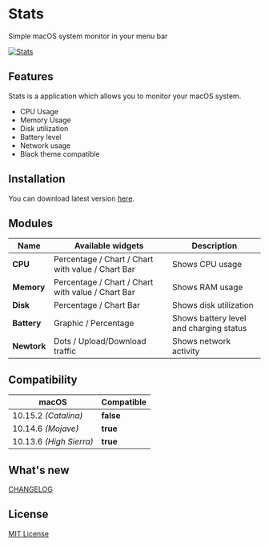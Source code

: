 # Stats
Simple macOS system monitor in your menu bar


[![Stats](https://serhiy.s3.eu-central-1.amazonaws.com/Github_repo/stats/cover%3Fv1.3.4.png)](https://github.com/exelban/stats/releases)

## Features
Stats is a application which allows you to monitor your macOS system.  

 - CPU Usage
 - Memory Usage
 - Disk utilization
 - Battery level
 - Network usage
 - Black theme compatible

## Installation
You can download latest version [here](https://github.com/exelban/stats/releases).

## Modules

| Name | Available widgets | Description |
| --- | --- | --- |
| **CPU** | Percentage / Chart / Chart with value / Chart Bar | Shows CPU usage |
| **Memory** | Percentage / Chart / Chart with value / Chart Bar | Shows RAM usage |
| **Disk** | Percentage / Chart Bar | Shows disk utilization |
| **Battery** | Graphic / Percentage | Shows battery level and charging status |
| **Newtork** | Dots / Upload/Download traffic | Shows network activity |

## Compatibility
| macOS | Compatible |
| --- | --- |
| 10.15.2 *(Catalina)* | **false** |
| 10.14.6 *(Mojave)* | **true** |
| 10.13.6 *(High Sierra)* | **true** |

## What's new
[CHANGELOG](https://github.com/exelban/stats/blob/master/CHANGELOG.md)


## License
[MIT License](https://github.com/exelban/stats/blob/master/LICENSE)
